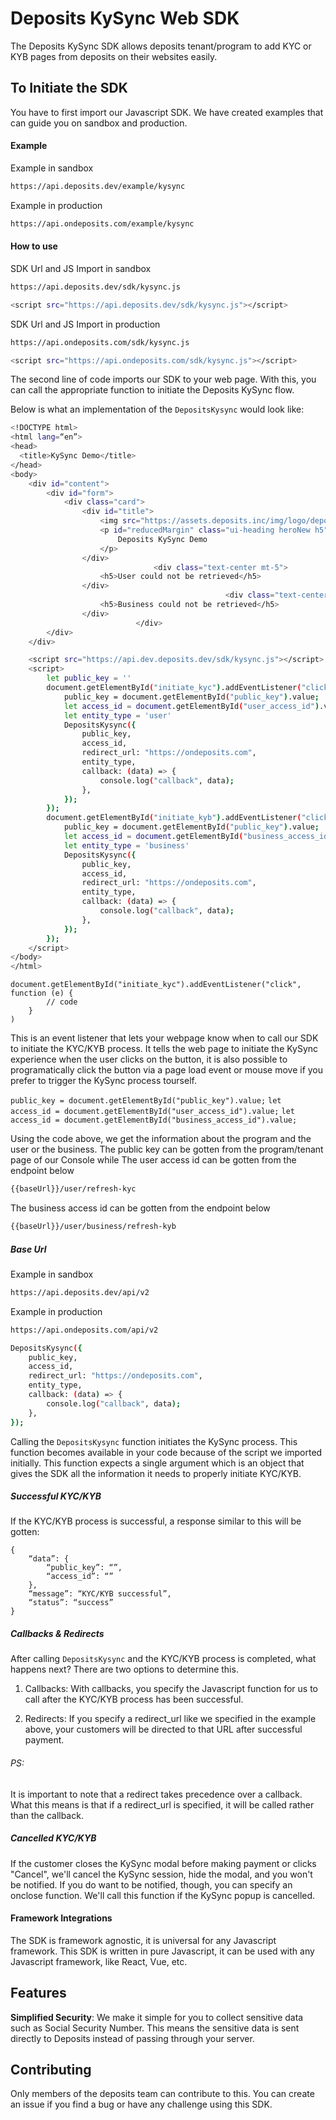 # Deposits KySync Web SDK



The Deposits KySync SDK allows deposits tenant/program to add KYC or KYB pages from deposits on their websites easily.

  

## To Initiate the SDK
You have to first import our Javascript SDK. We have created examples that can guide you on sandbox and production.

#### Example

Example in sandbox
```sh
https://api.deposits.dev/example/kysync
```
Example in production
```sh
https://api.ondeposits.com/example/kysync
```

#### How to use

SDK Url and JS Import in sandbox
```sh
https://api.deposits.dev/sdk/kysync.js

<script src="https://api.deposits.dev/sdk/kysync.js"></script>
```
SDK Url and JS Import in production
```sh
https://api.ondeposits.com/sdk/kysync.js

<script src="https://api.ondeposits.com/sdk/kysync.js"></script>
```

The second line of code imports our SDK to your web page. With this, you can call the appropriate function to initiate the Deposits KySync flow.
  

Below is what an implementation of the `DepositsKysync` would look like:

```sh
<!DOCTYPE html>
<html lang=“en”>
<head>
  <title>KySync Demo</title>
</head>
<body>
    <div id="content">
        <div id="form">
            <div class="card">
                <div id="title">
                    <img src="https://assets.deposits.inc/img/logo/deposits_square/png/logo_main.png" alt="deposits.dev" />
                    <p id="reducedMargin" class="ui-heading heroNew h5">
                        Deposits KySync Demo
                    </p>
                </div>
                                <div class="text-center mt-5">
                    <h5>User could not be retrieved</h5>
                </div>
                                                <div class="text-center">
                    <h5>Business could not be retrieved</h5>
                </div>
                            </div>
        </div>
    </div>

    <script src="https://api.dev.deposits.dev/sdk/kysync.js"></script>
    <script>
        let public_key = ''
        document.getElementById("initiate_kyc").addEventListener("click", function(e) {
            public_key = document.getElementById("public_key").value;
            let access_id = document.getElementById("user_access_id").value;
            let entity_type = 'user'
            DepositsKysync({
                public_key,
                access_id,
                redirect_url: "https://ondeposits.com",
                entity_type,
                callback: (data) => {
                    console.log("callback", data);
                },
            });
        });
        document.getElementById("initiate_kyb").addEventListener("click", function(e) {
            public_key = document.getElementById("public_key").value;
            let access_id = document.getElementById("business_access_id").value;
            let entity_type = 'business'
            DepositsKysync({
                public_key,
                access_id,
                redirect_url: "https://ondeposits.com",
                entity_type,
                callback: (data) => {
                    console.log("callback", data);
                },
            });
        });
    </script>
</body>
</html>

```

```
document.getElementById("initiate_kyc").addEventListener("click", function (e) {
        // code
    }
)
```

This is an event listener that lets your webpage know when to call our SDK to initiate the KYC/KYB process. It tells the web page to initiate the KySync experience when the user clicks on the button, it is also possible to programatically click the button via a page load event or mouse move if you prefer to trigger the KySync process tourself.

`public_key = document.getElementById("public_key").value;`
`let access_id = document.getElementById("user_access_id").value;`
`let access_id = document.getElementById("business_access_id").value;`

Using the code above, we get the information about the program and the user or the business. 
The public key can be gotten from the program/tenant page of our Console while 
The user access id can be gotten from the endpoint below
```sh
{{baseUrl}}/user/refresh-kyc
```
The business access id can be gotten from the endpoint below
```sh
{{baseUrl}}/user/business/refresh-kyb
```
##### Base Url
Example in sandbox
```sh
https://api.deposits.dev/api/v2
```
Example in production
```sh
https://api.ondeposits.com/api/v2
```

```sh
DepositsKysync({
    public_key,
    access_id,
    redirect_url: "https://ondeposits.com",
    entity_type,
    callback: (data) => {
        console.log("callback", data);
    },
});
```

Calling the `DepositsKysync` function initiates the KySync process. This function becomes available in your code because of the script we imported initially. This function expects a single argument which is an object that gives the SDK all the information it needs to properly initiate KYC/KYB.
  
##### Successful KYC/KYB
If the KYC/KYB process is successful, a response similar to this will be gotten:

```
{
	“data”: {
		“public_key”: “”,
		“access_id”: “”
	},
	“message”: “KYC/KYB successful”,
	“status”: “success”
}
```

##### Callbacks & Redirects
After calling `DepositsKysync` and the KYC/KYB process is completed, what happens next?
There are two options to determine this.

1. Callbacks: With callbacks, you specify the Javascript function for us to call after the KYC/KYB process has been successful.

2. Redirects: If you specify a redirect_url like we specified in the example above, your customers will be directed to that URL after successful payment.

###### PS: 
It is important to note that a redirect takes precedence over a callback. What this means is that if a redirect_url is specified, it will be called rather than the callback.

##### Cancelled KYC/KYB
If the customer closes the KySync modal before making payment or clicks "Cancel", we'll cancel the KySync session, hide the modal, and you won't be notified. If you do want to be notified, though, you can specify an onclose function. We'll call this function if the KySync popup is cancelled.

  
#### Framework Integrations
The SDK is framework agnostic, it is universal for any Javascript framework. This SDK is written in pure Javascript, it can be used with any Javascript framework, like React, Vue, etc.
  

## Features

**Simplified Security**: We make it simple for you to collect sensitive data such as Social Security Number. This means the sensitive data is sent directly to Deposits instead of passing through your server.

  

## Contributing

Only members of the deposits team can contribute to this. You can create an issue if you find a bug or have any challenge using this SDK.
